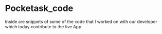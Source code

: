 # Pocketask_code
Inside are snippets of some of the code that I worked on with our developer which today contribute to the live App
